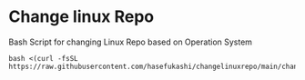 # Change linux Repo
Bash Script for changing Linux Repo based on Operation System
```shell
bash <(curl -fsSL https://raw.githubusercontent.com/hasefukashi/changelinuxrepo/main/changerepo.sh)
```
